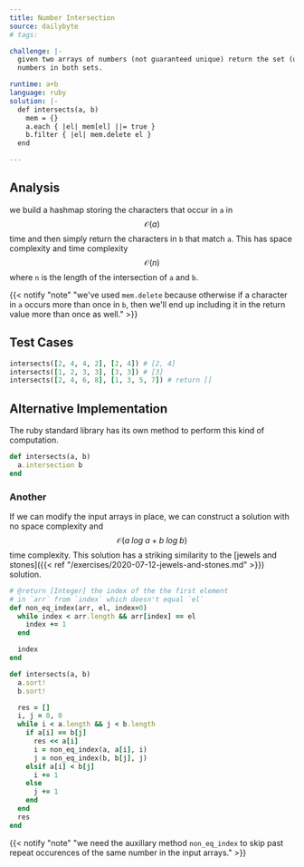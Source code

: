 ```yaml
---
title: Number Intersection
source: dailybyte
# tags:

challenge: |-
  given two arrays of numbers (not guaranteed unique) return the set (unique) of
  numbers in both sets.

runtime: a+b
language: ruby
solution: |-
  def intersects(a, b)
    mem = {}
    a.each { |el| mem[el] ||= true }
    b.filter { |el| mem.delete el }
  end

---
```


## Analysis
we build a hashmap storing the characters that occur in `a` in $$\mathcal{O}(a)$$
time and then simply return the characters in `b` that match `a`. This has space
complexity and time complexity $$\mathcal{O}(n)$$ where `n` is the length of the
intersection of `a` and `b`.

{{< notify "note" "we've used `mem.delete` because otherwise if a character in `a` occurs more than once in `b`, then we'll end up including it in the return value more than once as well." >}}

## Test Cases
```ruby
intersects([2, 4, 4, 2], [2, 4]) # [2, 4]
intersects([1, 2, 3, 3], [3, 3]) # [3]
intersects([2, 4, 6, 8], [1, 3, 5, 7]) # return []
```

## Alternative Implementation
The ruby standard library has its own method to perform this kind of computation.

```ruby
def intersects(a, b)
  a.intersection b
end
```

### Another
If we can modify the input arrays in place, we can construct a solution with no space
complexity and $$\mathcal{O}(a \; log \; a + b \; log \; b)$$ time complexity. This
solution has a striking similarity to the [jewels and stones]({{< ref
"/exercises/2020-07-12-jewels-and-stones.md" >}}) solution.

```ruby
# @return [Integer] the index of the the first element
# in `arr` from `index` which doesn't equal `el`
def non_eq_index(arr, el, index=0)
  while index < arr.length && arr[index] == el
    index += 1
  end

  index
end

def intersects(a, b)
  a.sort!
  b.sort!

  res = []
  i, j = 0, 0
  while i < a.length && j < b.length
    if a[i] == b[j]
      res << a[i]
      i = non_eq_index(a, a[i], i)
      j = non_eq_index(b, b[j], j)
    elsif a[i] < b[j]
      i += 1
    else
      j += 1
    end
  end
  res
end
```

{{< notify "note" "we need the auxillary method `non_eq_index` to skip past repeat occurences of the same number in the input arrays." >}}
